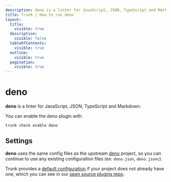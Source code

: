 ```yaml
---
description: deno is a linter for JavaScript, JSON, TypeScript and Markdown
title: Trunk | How to run deno
layout:
  title:
    visible: true
  description:
    visible: false
  tableOfContents:
    visible: true
  outline:
    visible: true
  pagination:
    visible: true
---
```


# deno

**deno** is a linter for JavaScript, JSON, TypeScript and Markdown.

You can enable the deno plugin with

```shell
trunk check enable deno
```

## Settings


**deno** uses the same config files as the
upstream [deno](https://deno.land/manual) project, so you can continue to use any
existing configuration files (ex: `deno.json`, `deno.jsonc`).
    

Trunk provides a [default configuration](https://github.com/trunk-io/plugins/tree/main/linters/deno) if your project does not already have one,
which you can see in our [open source plugins repo](https://github.com/trunk-io/plugins/tree/main).
